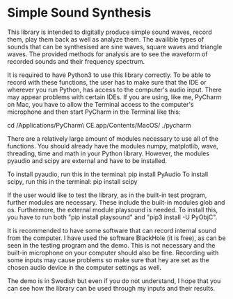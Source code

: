 # Simple Sound Synthesis
This library is intended to digitally produce simple sound waves, record them, play them back as well as analyze them.
The availible types of sounds that can be synthesised are sine waves, square waves and triangle waves. The provided
methods for analysis are to see the waveform of recorded sounds and their frequency spectrum.

It is required to have Python3 to use this library correctly. To be able to record with these functions, the user has
to make sure that the IDE or wherever you run Python, has access to the computer's audio input. There may appear
problems with certain IDEs. If you are using, like me, PyCharm on Mac, you have to allow the Terminal access
to the computer's microphone and then start PyCharm in the Terminal like this:

cd /Applications/PyCharm\ CE.app/Contents/MacOS/
./pycharm

There are a relatively large amount of modules necessary to use all of the functions. You should already have the
modules numpy, matplotlib, wave, threading, time and math in your Python library. However, the modules pyaudio and
scipy are external and have to be installed.

To install pyaudio, run this in the terminal: pip install PyAudio
To install scipy, run this in the terminal: pip install scipy

If the user would like to test the library, as in the built-in test program, further modules are necessary. These
include the built-in modules glob and os. Furthermore, the external module playsound is needed. To install this,
you have to run both "pip install playsound" and "pip3 install -U PyObjC".

It is recommended to have some software that can record internal sound from the computer. I have used the software
BlackHole (it is free), as can be seen in the testing program and the demo. This is not necessary and the built-in
microphone on your computer should also be fine. Recording with some inputs may cause problems so make sure that
hey are set as the chosen audio device in the computer settings as well.

The demo is in Swedish but even if you do not understand, I hope that you can see how the library can be used through
my inputs and their results.








